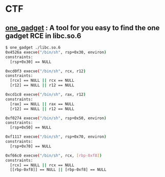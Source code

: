 # CTF

## [one_gadget](https://github.com/david942j/one_gadget) : A tool for you easy to find the one gadget RCE in libc.so.6

```bash
$ one_gadget ./libc.so.6
0x4526a execve("/bin/sh", rsp+0x30, environ)
constraints:
  [rsp+0x30] == NULL

0xcd0f3 execve("/bin/sh", rcx, r12)
constraints:
  [rcx] == NULL || rcx == NULL
  [r12] == NULL || r12 == NULL

0xcd1c8 execve("/bin/sh", rax, r12)
constraints:
  [rax] == NULL || rax == NULL
  [r12] == NULL || r12 == NULL

0xf0274 execve("/bin/sh", rsp+0x50, environ)
constraints:
  [rsp+0x50] == NULL

0xf1117 execve("/bin/sh", rsp+0x70, environ)
constraints:
  [rsp+0x70] == NULL

0xf66c0 execve("/bin/sh", rcx, [rbp-0xf8])
constraints:
  [rcx] == NULL || rcx == NULL
  [[rbp-0xf8]] == NULL || [rbp-0xf8] == NULL
```
